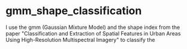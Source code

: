 # gmm_shape_classification
I use the gmm (Gaussian Mixture Model) and the shape index from the paper "Classification and Extraction of Spatial Features in Urban Areas Using High-Resolution Multispectral Imagery" to classify the 
